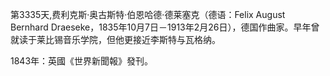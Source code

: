 第3335天,费利克斯·奥古斯特·伯恩哈德·德莱塞克（德语：Felix August Bernhard Draeseke，1835年10月7日－1913年2月26日），德国作曲家。早年曾就读于莱比锡音乐学院，但他更接近李斯特与瓦格纳。

1843年：英國《世界新聞報》發刊。